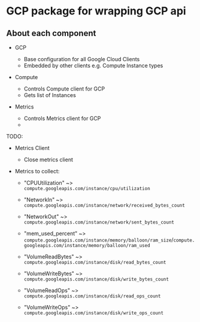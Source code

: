 # GCP package for wrapping GCP api

## About each component

- GCP
    - Base configuration for all Google Cloud Clients 
    - Embedded by other clients e.g. Compute Instance types

- Compute
    - Controls Compute client for GCP
    - Gets list of Instances

- Metrics
    - Controls Metrics client for GCP
    - 


TODO:

 - Metrics Client
    - Close metrics client

 - Metrics to collect:
    - "CPUUtilization" ~> `compute.googleapis.com/instance/cpu/utilization`

    - "NetworkIn" ~> `compute.googleapis.com/instance/network/received_bytes_count`
    - "NetworkOut" ~> `compute.googleapis.com/instance/network/sent_bytes_count`

    - "mem_used_percent" ~> `compute.googleapis.com/instance/memory/balloon/ram_size`/`compute.googleapis.com/instance/memory/balloon/ram_used`

    - "VolumeReadBytes" ~> `compute.googleapis.com/instance/disk/read_bytes_count`
    - "VolumeWriteBytes" ~> `compute.googleapis.com/instance/disk/write_bytes_count`

    - "VolumeReadOps" ~> `compute.googleapis.com/instance/disk/read_ops_count`
    - "VolumeWriteOps" ~> `compute.googleapis.com/instance/disk/write_ops_count`